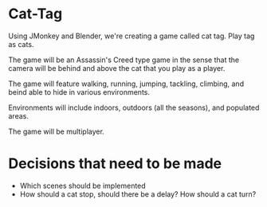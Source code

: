 Cat-Tag
=======

Using JMonkey and Blender, we're creating a game called cat tag. Play tag as cats.

The game will be an Assassin's Creed type game in the sense that the camera will be behind and above the cat that you play as a player.

The game will feature walking, running, jumping, tackling, climbing, and beind able to hide in various environments.

Environments will include indoors, outdoors (all the seasons), and populated areas.

The game will be multiplayer.

Decisions that need to be made
=

* Which scenes should be implemented
* How should a cat stop, should there be a delay? How should a cat turn?
